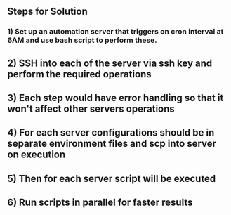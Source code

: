 ## Steps for Solution

### 1) Set up an automation server that triggers on cron interval at 6AM and use bash script to perform these.

##  2) SSH into each of the server via ssh key and perform the required operations

##  3) Each step would have error handling so that it won't affect other servers operations 

##  4) For each server configurations should be in separate environment files and scp into server on execution 

##  5) Then for each server script will be executed

##  6) Run scripts in parallel for faster results